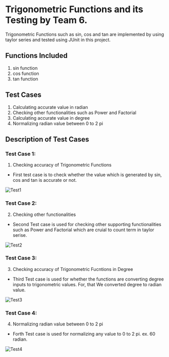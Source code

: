 <h1>Trigonometric Functions and its Testing by Team 6.</h1>

Trigonometric Functions such as sin, cos and tan are implemented by using taylor
series and tested using JUnit in this project.

<h2>Functions Included</h2>

1. sin function
2. cos function
3. tan function

<h2>Test Cases</h2>

1. Calculating accurate value in radian
2. Checking other functionalities such as Power and Factorial
3. Calculating accurate value in degree
4. Normalizing radian value between 0 to 2 pi

<h2>Description of Test Cases</h2>

<h3>Test Case 1:</h3>

1. Checking accuracy of Trigonometric Functions

- First test case is to check whether the value which is generated by sin, cos and tan is accurate or not.

![Test1](https://raw.githubusercontent.com/yashpatel2911/trigonometric-junit-testing/master/Trigonometric-JUnit-Testing/Screenshots/Version1-Result.png)

<h3>Test Case 2:</h3>

2. Checking other functionalities

- Second Test case is used for checking other supporting functionalities such as Power and Factorial which are cruial to count term in taylor serise.

![Test2](https://raw.githubusercontent.com/yashpatel2911/trigonometric-junit-testing/master/Trigonometric-JUnit-Testing/Screenshots/Version2-Result.png)

<h3>Test Case 3:</h3>

3. Checking accuracy of Trigonometric Fucntions in Degree

- Third Test case is used for whether the functions are converting degree inputs to trigonometric values. For, that We converted degree to radian value.

![Test3](https://raw.githubusercontent.com/yashpatel2911/trigonometric-junit-testing/master/Trigonometric-JUnit-Testing/Screenshots/Version3-Result.png)

<h3>Test Case 4:</h3>

4. Normalizing radian value between 0 to 2 pi

- Forth Test case is used for normalizing any value to 0 to 2 pi. ex. 60 radian.

![Test4](https://raw.githubusercontent.com/yashpatel2911/trigonometric-junit-testing/master/Trigonometric-JUnit-Testing/Screenshots/Version4-Result.png)
